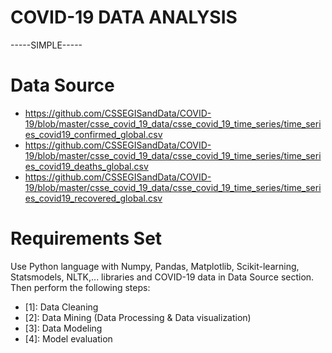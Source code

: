 # COVID-19 DATA ANALYSIS

-----SIMPLE-----

# Data Source
* https://github.com/CSSEGISandData/COVID-19/blob/master/csse_covid_19_data/csse_covid_19_time_series/time_series_covid19_confirmed_global.csv
* https://github.com/CSSEGISandData/COVID-19/blob/master/csse_covid_19_data/csse_covid_19_time_series/time_series_covid19_deaths_global.csv
* https://github.com/CSSEGISandData/COVID-19/blob/master/csse_covid_19_data/csse_covid_19_time_series/time_series_covid19_recovered_global.csv

# Requirements Set
Use Python language with Numpy, Pandas, Matplotlib, Scikit-learning, Statsmodels, NLTK,... libraries and COVID-19 data in Data Source section. Then perform the following steps:
  * [1]: Data Cleaning
  * [2]: Data Mining (Data Processing & Data visualization)
  * [3]: Data Modeling
  * [4]: Model evaluation
